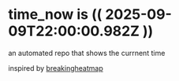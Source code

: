 # time_now is (( 2025-09-09T22:00:00.982Z ))

an automated repo that shows the currnent time

inspired by [breakingheatmap](https://github.com/breakingheatmap/breakingheatmap)